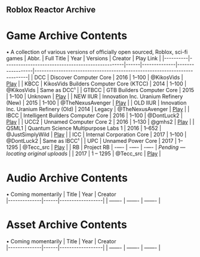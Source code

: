 ## Roblox Reactor Archive
# Game Archive Contents
• A collection of various versions of officially open sourced, Roblox, sci-fi games
| Abbr.    | Full Title                                      | Year | Versions     | Creator         | Play Link                                                                 |
|----------|--------------------------------------------------|------|--------------|------------------|---------------------------------------------------------------------------|
| DCC      | Discover Computer Core                           | 2016 | 1–100        | @KikosVids       | [Play](https://www.roblox.com/games/149635375/Discover-Computer-Core)    |
| KBCC     | KikosVids Builders Computer Core (KTCC)          | 2014 | 1–100        | @KikosVids       | Same as DCC¹                                                             |
| GTBCC    | GTB Builders Computer Core                       | 2015 | 1–100        | Unknown          | [Play](https://www.roblox.com/games/246018275/GTB-Builders-Computer-Core-V15-UNCOPYLOCKED) |
| NEW IIUR | Innovation Inc. Uranium Refinery (New)           | 2015 | 1–100        | @TheNexusAvenger | [Play](https://www.roblox.com/pt/games/419235986/Innovation-Inc-Uranium-Refinery) |
| OLD IIUR | Innovation Inc. Uranium Refinery (Old)           | 2014 | Legacy       | @TheNexusAvenger | [Play](https://www.roblox.com/pt/games/161489992/Old-Version-Innovation-Inc-Uranium-Refinery) |
| IBCC     | Intelligent Builders Computer Core               | 2016 | 1–100        | @DontLuck2       | [Play](https://www.roblox.com/games/412562862/Intelligent-Builders-Computer-Core) |
| UCC2     | Unnamed Computer Core 2                          | 2016 | 1–130        | @gmhs2           | [Play](https://www.roblox.com/games/565899441/Unnamed-Computer-Core-2-Uncopylocked) |
| QSML1    | Quantum Science Multipurpose Labs 1              | 2016 | 1–652        | @JustSimplyWild  | [Play](https://www.roblox.com/pt/games/408050133/FREE-QSML1)             |
| ICC      | Internal Corporation Core                        | 2017 | 1–100        | @DontLuck2       | Same as IBCC¹                                                           |
| UPC      | Unnamed Power Core                               | 2017 | 1–1295       | @Tecc_src        | [Play](https://www.roblox.com/games/746120281/Unnamed-Power-Core-Open-sourced) |
| RB       | Project RB                                       | -—-  | -—-          | -—-              | *Pending — locating original uploads*                                     |                 | 2017 | 1 – 1295     | @Tecc_src        | [Play](#) |
# Audio Archive Contents
• Coming momentarily
| Title        | Year | Creator        
|--------------|------|------------------|
| ——-          | ——-  | ——-  |
# Asset Archive Contents
• Coming momentarily
| Title        | Year | Creator        
|--------------|------|------------------|
| ——-          | ——-  | ——-  |

